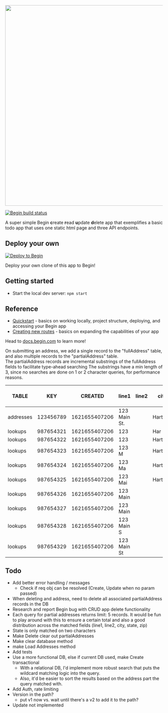 <img src="https://static.begin.app/node-crud/readme-banner.png" width="641">

[![Begin build status](https://buildstatus.begin.app/goat-xf2/status.svg)](https://begin.com)

A super simple Begin **c**reate **r**ead **u**pdate **d**elete app that exemplifies a basic todo app that uses one static html page and three API endpoints.

## Deploy your own

[![Deploy to Begin](https://static.begin.com/deploy-to-begin.svg)](https://begin.com/apps/create?template=https://github.com/begin-examples/node-crud)

Deploy your own clone of this app to Begin!

## Getting started

- Start the local dev server: `npm start`

## Reference

- [Quickstart](https://docs.begin.com/en/guides/quickstart/) - basics on working locally, project structure, deploying, and accessing your Begin app
- [Creating new routes](https://docs.begin.com/en/functions/creating-new-functions) - basics on expanding the capabilities of your app

Head to [docs.begin.com](https://docs.begin.com/) to learn more!


On submitting an address, we add a single record to the "fullAddress" table, and also multiple records to the "partialAddress" table.  
The partialAddress records are incremental substrings of the fullAddress fields to facilitate type-ahead searching 
The substrings have a min length of 3, since no searches are done on 1 or 2 character queries, for performance reasons.  

| TABLE          | KEY       | CREATED       | line1        | line2 | city     | state | zip   | FULL ADDRESS (FK) |
|----------------|-----------|---------------|--------------|-------|----------|-------|-------|-------------------|
| addresses      | 123456789 | 1621655407206 | 123 Main St. |       | Hartford | CT    | 06103 |                   |
| lookups        | 987654321 | 1621655407206 | 123          |       | Har      |       | 061   | 123456789         |
| lookups        | 987654322 | 1621655407206 | 123          |       | Hart     |       | 0610  | 123456789         |
| lookups        | 987654323 | 1621655407206 | 123 M        |       | Hartf    |       |       | 123456789         |
| lookups        | 987654324 | 1621655407206 | 123 Ma       |       | Hartfo   |       |       | 123456789         |
| lookups        | 987654325 | 1621655407206 | 123 Mai      |       | Hartfor  |       |       | 123456789         |
| lookups        | 987654326 | 1621655407206 | 123 Main     |       |          |       |       | 123456789         |
| lookups        | 987654327 | 1621655407206 | 123 Main     |       |          |       |       | 123456789         |
| lookups        | 987654328 | 1621655407206 | 123 Main S   |       |          |       |       | 123456789         |
| lookups        | 987654329 | 1621655407206 | 123 Main St  |       |          |       |       | 123456789         |



## Todo
- Add better error handling / messages 
  - Check if req obj can be resolved (Create, Update when no param passed)
- When deleting and address, need to delete all associated partialAddress records in the DB
- Research and report Begin bug with CRUD app delete functionality
- Each query for partial addresses returns limit: 5 records.  It would be fun to play around with this to ensure a certain total and also a good distribution across the matched fields (line1, line2, city, state, zip)
- State is only matched on two characters
- Make Delete clear out partialAddresses
- Make clear database method
- make Load Addresses method
- Add tests
- Use a more functional DB, else if current DB used, make Create transactional
  - With a relational DB, I'd implement more robust search that puts the wildcard matching logic into the query.
  - Also, it'd be easier to sort the results based on the address part the query matched with.
- Add Auth, rate limiting
- Version in the path?
  - put v1 now vs. wait until there's a v2 to add it to the path?
- Update not implemented
